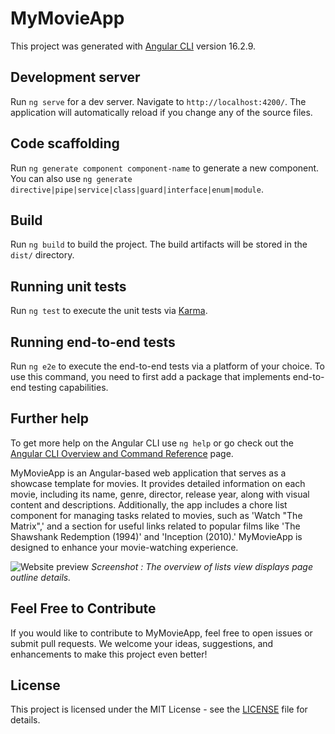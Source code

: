 # MyMovieApp

This project was generated with [Angular CLI](https://github.com/angular/angular-cli) version 16.2.9.

## Development server

Run `ng serve` for a dev server. Navigate to `http://localhost:4200/`. The application will automatically reload if you change any of the source files.

## Code scaffolding

Run `ng generate component component-name` to generate a new component. You can also use `ng generate directive|pipe|service|class|guard|interface|enum|module`.

## Build

Run `ng build` to build the project. The build artifacts will be stored in the `dist/` directory.

## Running unit tests

Run `ng test` to execute the unit tests via [Karma](https://karma-runner.github.io).

## Running end-to-end tests

Run `ng e2e` to execute the end-to-end tests via a platform of your choice. To use this command, you need to first add a package that implements end-to-end testing capabilities.

## Further help

To get more help on the Angular CLI use `ng help` or go check out the [Angular CLI Overview and Command Reference](https://angular.io/cli) page.

MyMovieApp is an Angular-based web application that serves as a showcase template for movies. It provides detailed information on each movie, including its name, genre, director, release year, along with visual content and descriptions. Additionally, the app includes a chore list component for managing tasks related to movies, such as 'Watch "The Matrix",' and a section for useful links related to popular films like 'The Shawshank Redemption (1994)' and 'Inception (2010).' MyMovieApp is designed to enhance your movie-watching experience.

![Website preview](screenshots/movie_list.png)
*Screenshot : The overview of lists view displays page outline details.*

## Feel Free to Contribute

If you would like to contribute to MyMovieApp, feel free to open issues or submit pull requests. We welcome your ideas, suggestions, and enhancements to make this project even better!

## License

This project is licensed under the MIT License - see the [LICENSE](LICENSE) file for details.

